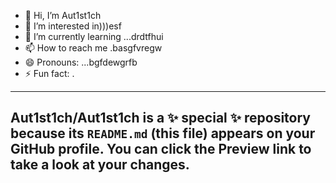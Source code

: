 - 👋 Hi, I’m Aut1st1ch 
- 👀 I’m interested in)))esf
- 🌱 I’m currently learning ...drdtfhui
- 📫 How to reach me .basgfvregw
- 😄 Pronouns: ...bgfdewgrfb
- ⚡ Fun fact: .
---
Aut1st1ch/Aut1st1ch is a ✨ special ✨ repository because its `README.md` (this file) appears on your GitHub profile.
You can click the Preview link to take a look at your changes.
---
